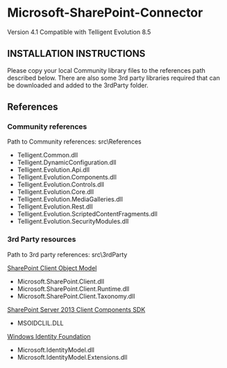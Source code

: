 # Microsoft-SharePoint-Connector

Version 4.1
Compatible with Telligent Evolution 8.5

## INSTALLATION INSTRUCTIONS

Please copy your local Community library files to the references path described below. There are also some 3rd party libraries required that can be downloaded and added to the 3rdParty folder.

## References

### Community references
Path to Community references: src\References

+ Telligent.Common.dll
+ Telligent.DynamicConfiguration.dll
+ Telligent.Evolution.Api.dll
+ Telligent.Evolution.Components.dll
+ Telligent.Evolution.Controls.dll
+ Telligent.Evolution.Core.dll
+ Telligent.Evolution.MediaGalleries.dll
+ Telligent.Evolution.Rest.dll
+ Telligent.Evolution.ScriptedContentFragments.dll
+ Telligent.Evolution.SecurityModules.dll

### 3rd Party resources
Path to 3rd party references: src\3rdParty

[SharePoint Client Object Model](http://www.microsoft.com/en-us/download/details.aspx?id=21786)
+ Microsoft.SharePoint.Client.dll
+ Microsoft.SharePoint.Client.Runtime.dll
+ Microsoft.SharePoint.Client.Taxonomy.dll

[SharePoint Server 2013 Client Components SDK](http://www.microsoft.com/en-us/download/details.aspx?id=35585)
+ MSOIDCLIL.DLL

[Windows Identity Foundation](http://www.microsoft.com/en-us/download/details.aspx?id=17331)
+ Microsoft.IdentityModel.dll
+ Microsoft.IdentityModel.Extensions.dll